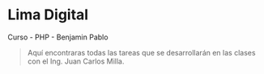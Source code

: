 # Lima Digital

Curso - PHP - Benjamin Pablo

> Aquí encontraras todas las tareas que se desarrollarán en las clases con el Ing. Juan Carlos Milla.
